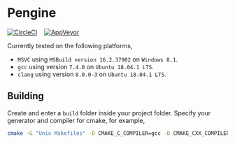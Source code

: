 # Pengine

[![CircleCI](https://circleci.com/gh/LoicNassif/lightweight-physics-engine/tree/feature%2Fdevelop.svg?style=svg)](https://circleci.com/gh/LoicNassif/lightweight-physics-engine/tree/feature%2Fdevelop)   &nbsp;&nbsp; [![AppVeyor](https://ci.appveyor.com/api/projects/status/github/LoicNassif/lightweight-physics-engine?branch=develop&svg=true)](https://ci.appveyor.com/api/projects/status/github/LoicNassif/lightweight-physics-engine?branch=develop&svg=true)

Currently tested on the following platforms,
- `MSVC` using `MSBuild version 16.2.37902` on `Windows 8.1`.
- `gcc` using version `7.4.0` on `Ubuntu 18.04.1 LTS`.
- `clang` using version `8.0.0-3` on `Ubuntu 18.04.1 LTS`. 

## Building

Create and enter a `build` folder inside your project folder. Specify your generator and compiler for cmake, for example,
```bash
cmake -G "Unix Makefiles" -D CMAKE_C_COMPILER=gcc -D CMAKE_CXX_COMPILER=g++ ../
```
